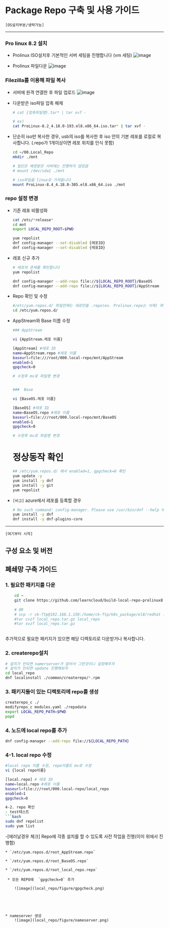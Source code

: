 # Package Repo 구축 및 사용 가이드


`[OS설치부분/생략가능]`

----

### Pro linux 8.2 설치
- Prolinux ISO설치후  기본적인 서버 세팅을 진행합니다 (vm 세팅)
    ![image](local_repo/figure/download_prolinux8.2.png)


- Prolinux 파일다운
    ![image](local_repo/figure/download_prolinux8.2-2.png)



### Filezilla를 이용해 파일 복사


- 서버에 원격 연결한 후 파일 업로드
    ![image](local_repo/figure/con-filezila.png)


- 다운받은 iso파일 압축 해제

    ```bash
    # cat {압축파일명}.tar* | tar xvf -
    
    # ex) 
    cat ProLinux-8.2_4.18.0-193.el8.x86_64.iso.tar* | tar xvf -

    ```

- 단순히 iso만 복사한 경우, usb의 iso를 복사한 후 iso 안의 기본 레포를 로컬로 복사합니다. (.repo가 1개이상이면 레포 위치를 인식 못함)


    ```bash
    cd ~/00.Local_Repo
    mkdir ./mnt

    # 일단은 배정받은 서버에는 진행하지 않았음
    # mount /dev/sda1 ./mnt

    # iso파일을 linux로 가져옵니다
    mount ProLinux-8.4_4.18.0-305.el8.x86_64.iso ./mnt

    ```

### repo 설정 변경

- 기존 레포 비활성화
    ```bash
    cat /etc/*release*
    cd mnt
    export LOCAL_REPO_ROOT=$PWD

    yum repolist
    dnf config-manager --set-disabled {레포ID}
    dnf config-manager --set-disabled {레포ID}
    
    ```

- 레포 신규 추가

    ```bash
    # 레포의 존재를 확인합니다
    yum repolist 

    dnf config-manager --add-repo file://${LOCAL_REPO_ROOT}/BaseOS
    dnf config-manager --add-repo file://${LOCAL_REPO_ROOT}/AppStream

    ```


- Repo 확인 및 수정

    ```bash
    #/etc/yum.repos.d/ 파일안에는 새로만들 .repo(ex. Prolinux.repo는 삭제) 파일말고 아무것도 없어야함
    cd /etc/yum.repos.d/ 
    
    ```
    
- AppStream와 Base 이름 수정

    ```bash
    ### AppStream
    
    vi {AppStream.레포 이름}
    
    [AppStream] #레포 ID
    name=AppStream.repo #레포 이름
    baseurl=file:///root/000.local-repo/mnt/AppStream
    enabled=1
    gpgcheck=0
    
    # 수정후 mv로 파일명 변경
    
    
    ###  Base
    
    vi {BaseOS.레포 이름}

    [BaseOS] #레포 ID
    name=BaseOS.repo #레포 이름
    baseurl=file:///root/000.local-repo/mnt/BaseOS
    enabled=1
    gpgcheck=0
    
    # 수정후 mv로 파일명 변경
    

    ```


    # 정상동작 확인
    ```bash
    ## /etc/yum.repos.d/ 에서 enabled=1, gpgcheck=0 확인
    yum update -y
    yum install -y dnf
    yum install -y git
    yum repolist

    ```


- `[비고]` azure에서 레포를 등록할 경우 
    
    ```bash
    # No such command: config-manager. Please use /usr/bin/dnf --help 에러가 발생시 설치 진행
    yum install -y dnf
    dnf install -y dnf-plugins-core

    ```





----
`[여기부터 시작]` 

## 구성 요소 및 버전

## 폐쇄망 구축 가이드
### 1. 필요한 패키지를 다운

```bash
    cd ~
    git clone https://github.com/learncloud/build-local-repo-prolinux8.2.git
    
    # OR
    # scp -r ck-ftp@192.168.1.150:/home/ck-ftp/k8s_package/el8/redhat ./local_repo
    #tar cvzf local_repo.tar.gz local_repo
    #tar xvzf local_repo.tar.gz
    
```

추가적으로 필요한 패키지가 있으면 해당 디렉토리로 다운받거나 복사합니다.




### 2. createrepo설치
```bash
# 설치가 안되면 namerserver가 없어서 그런것이니 설정해주자
# 설치가 안되면 update 진행해보자
cd local_repo
dnf localinstall ./common/createrepo/*.rpm

```




### 3. 패키지들이 있는 디렉토리에 repo를 생성


```bash
createrepo_c ./
modifyrepo_c modules.yaml ./repodata
export LOCAL_REPO_PATH=$PWD
popd

```

### 4. 노드에 local repo를 추가

```bash
dnf config-manager --add-repo file://${LOCAL_REPO_PATH}

```

### 4-1. local repo 수정

```bash
#local repo 이름 수정, repo이름도 mv로 수정
vi {local repo이름}

[local.repo] # 레포 ID
name=local.repo #레포 이름
baseurl=file:///root/000.local-repo/local_repo
enabled=1
gpgcheck=0

4-2. repo 확인
- test테스트
```bash
sudo dnf repolist
sudo yum list

```


-[에러날경우 체크] Repo에 각종 설치를 할 수 있도록 사전 작업을 진행(이미 위에서 진행함) 

    * `/etc/yum.repos.d/root_AppStream.repo`

    * `/etc/yum.repos.d/root_BaseOS.repo` 

    * `/etc/yum.repos.d/root_local_repo.repo`

     * 모든 REPO에  `gpgcheck=0` 추가
        
        ![image](local_repo/figure/gpgcheck.png)
        

    
        

    * nameserver 생성
        ![image](local_repo/figure/nameserver.png)
